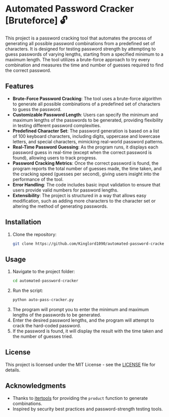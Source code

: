 
# Automated Password Cracker [Bruteforce] 🔓

This project is a password cracking tool that automates the process of generating all possible password combinations from a predefined set of characters. It is designed for testing password strength by attempting to guess passwords of varying lengths, starting from a specified minimum to a maximum length. The tool utilizes a brute-force approach to try every combination and measures the time and number of guesses required to find the correct password.

## Features

- **Brute-Force Password Cracking**: The tool uses a brute-force algorithm to generate all possible combinations of a predefined set of characters to guess the password.
- **Customizable Password Length**: Users can specify the minimum and maximum lengths of the passwords to be generated, providing flexibility in testing different password complexities.
- **Predefined Character Set**: The password generation is based on a list of 100 keyboard characters, including digits, uppercase and lowercase letters, and special characters, mimicking real-world password patterns.
- **Real-Time Password Guessing**: As the program runs, it displays each password guess in real-time (except when the correct password is found), allowing users to track progress.
- **Password Cracking Metrics**: Once the correct password is found, the program reports the total number of guesses made, the time taken, and the cracking speed (guesses per second), giving users insight into the performance of the tool.
- **Error Handling**: The code includes basic input validation to ensure that users provide valid numbers for password lengths.
- **Extensibility**: The project is structured in a way that allows easy modification, such as adding more characters to the character set or altering the method of generating passwords.

## Installation

1. Clone the repository:
    ```bash
    git clone https://github.com/Kinglord1090/automated-password-cracker.git
    ```

## Usage

1. Navigate to the project folder:
    ```bash
    cd automated-password-cracker
    ```
2. Run the script:
    ```bash
    python auto-pass-cracker.py
    ```
3. The program will prompt you to enter the minimum and maximum lengths of the passwords to be generated.
4. Enter the desired password lengths, and the program will attempt to crack the hard-coded password.
5. If the password is found, it will display the result with the time taken and the number of guesses tried.

## License

This project is licensed under the MIT License - see the [LICENSE](LICENSE) file for details.

## Acknowledgments

- Thanks to [itertools](https://docs.python.org/3/library/itertools.html) for providing the `product` function to generate combinations.
- Inspired by security best practices and password-strength testing tools.

